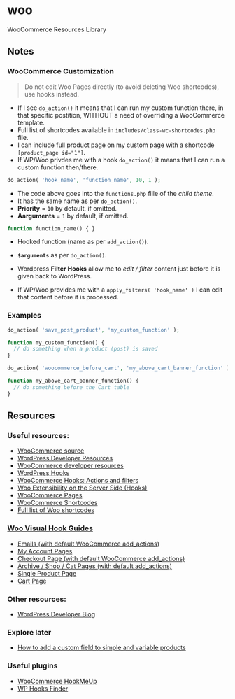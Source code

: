 # woo
WooCommerce Resources Library

## Notes

### WooCommerce Customization

> Do not edit Woo Pages directly (to avoid deleting Woo shortcodes), use hooks instead.
- If I see `do_action()` it means that I can run my custom function there, in that specific postition, WITHOUT a need of overriding a WooCommerce template.
- Full list of shortcodes available in `includes/class-wc-shortcodes.php` file.
- I can include full product page on my custom page with a shortcode `[product_page id="1"]`.
- If WP/Woo privdes me with a hook `do_action()` it means that I can run a custom function then/there.

```php
do_action( 'hook_name', 'function_name', 10, 1 );
```
- The code above goes into the `functions.php` flile of the *child theme*.
- It has the same name as per `do_action()`.
- **Priority** = `10` by default, if omitted.
- **Aarguments** = `1` by default, if omitted.
```php
function function_name() { }
```
- Hooked function (name as per `add_action()`).
- **`$arguments`** as per `do_action()`.

- Wordpress **Filter Hooks** allow me to *edit / filter* content just before it is given back to WordPress.
- If WP/Woo provides me with a `apply_filters( 'hook_name' )` I can edit that content before it is processed.
  

### Examples

```php
do_action( 'save_post_product', 'my_custom_function' );

function my_custom_function() {
  // do something when a product (post) is saved
}
```
```php
do_action( 'woocommerce_before_cart', 'my_above_cart_banner_function' );

function my_above_cart_banner_function() {
  // do something before the Cart table
}
```

## Resources

### Useful resources:
- [WooCommerce source](https://github.com/woocommerce/woocommerce/tree/7bfef28ac5d614837e696852ab4ffb8d7686a847/plugins/woocommerce)
- [WordPress Developer Resources](https://developer.wordpress.org/reference/)
- [WooCommerce developer resources](https://developer.woo.com/docs/woocommerce-developer-resources/)
- [WordPress Hooks](https://developer.wordpress.org/plugins/hooks/)
- [WooCommerce Hooks: Actions and filters](https://woo.com/document/introduction-to-hooks-actions-and-filters/)
- [Woo Extensibility on the Server Side (Hooks)](https://developer.woo.com/2023/09/22/getting-to-know-woo-exploring-server-side-extensibility-with-hooks/)
- [WooCommerce Pages](https://woo.com/document/woocommerce-pages/)
- [WooCommerce Shortcodes](https://woo.com/document/woocommerce-shortcodes/)
- [Full list of Woo shortcodes](https://github.com/woocommerce/woocommerce/blob/7bfef28ac5d614837e696852ab4ffb8d7686a847/plugins/woocommerce/includes/class-wc-shortcodes.php#L3)

### [Woo Visual Hook Guides](https://www.businessbloomer.com/category/woocommerce-tips/visual-hook-series/)

- [Emails (with default WooCommerce add_actions)](https://www.businessbloomer.com/woocommerce-visual-hook-guide-emails/)
- [My Account Pages](https://www.businessbloomer.com/woocommerce-visual-hook-guide-account-pages/)
- [Checkout Page (with default WooCommerce add_actions)](https://www.businessbloomer.com/woocommerce-visual-hook-guide-checkout-page/)
- [Archive / Shop / Cat Pages (with default add_actions)](https://www.businessbloomer.com/woocommerce-visual-hook-guide-archiveshopcat-page/)
- [Single Product Page](https://www.businessbloomer.com/woocommerce-visual-hook-guide-single-product-page/)
- [Cart Page](https://www.businessbloomer.com/woocommerce-visual-hook-guide-cart-page/)

### Other resources:
- [WordPress Developer Blog](https://developer.wordpress.org/news/)

### Explore later
- [How to add a custom field to simple and variable products](https://developer.woo.com/docs/how-to-add-a-custom-field-to-simple-and-variable-products/#5-how-to-handle-variable-products-)

### Useful plugins
- [WooCommerce HookMeUp](https://wordpress.org/plugins/hookmeup/)
- [WP Hooks Finder](https://wordpress.org/plugins/wp-hooks-finder/)
